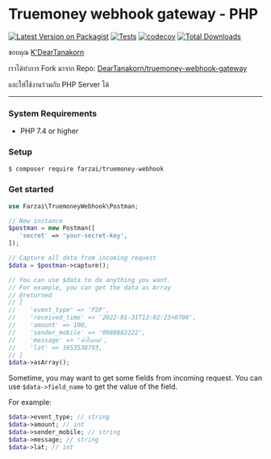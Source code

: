 # Truemoney webhook gateway - PHP

[![Latest Version on Packagist](https://img.shields.io/packagist/v/farzai/truemoney-webhook.svg?style=flat-square)](https://packagist.org/packages/farzai/truemoney-webhook)
[![Tests](https://img.shields.io/github/actions/workflow/status/parsilver/truemoney-webhook-php/run-tests.yml?branch=main&label=tests&style=flat-square)](https://github.com/parsilver/truemoney-webhook-php/actions/workflows/run-tests.yml)
[![codecov](https://codecov.io/gh/parsilver/truemoney-webhook-php/branch/main/graph/badge.svg)](https://codecov.io/gh/parsilver/truemoney-webhook-php)
[![Total Downloads](https://img.shields.io/packagist/dt/farzai/truemoney-webhook.svg?style=flat-square)](https://packagist.org/packages/farzai/truemoney-webhook)

ขอบคุณ [K'DearTanakorn](https://github.com/DearTanakorn)

เราได้ทำการ Fork มาจาก Repo: [DearTanakorn/truemoney-webhook-gateway](https://github.com/DearTanakorn/truemoney-webhook-gateway)

และให้ใช้งานร่วมกับ PHP Server ได้

---

### System Requirements
- PHP 7.4 or higher

### Setup
```bash
$ composer require farzai/truemoney-webhook
```

### Get started
```php
use Farzai\TruemoneyWebhook\Postman;

// New instance
$postman = new Postman([
   'secret' => 'your-secret-key',
]);

// Capture all data from incoming request
$data = $postman->capture();

// You can use $data to do anything you want.
// For example, you can get the data as Array
// @returned
// [
//    'event_type' => 'P2P',
//    'received_time' => '2022-01-31T13:02:23+0700',
//    'amount' => 100,
//    'sender_mobile' => '0988882222',
//    'message' => 'ค่าไอเทม',
//    'lat' => 1653538793,
// ]
$data->asArray();
```


Sometime, you may want to get some fields from incoming request.
You can use `$data->field_name` to get the value of the field.

For example:
```php
$data->event_type; // string
$data->amount; // int
$data->sender_mobile; // string
$data->message; // string
$data->lat; // int
```

